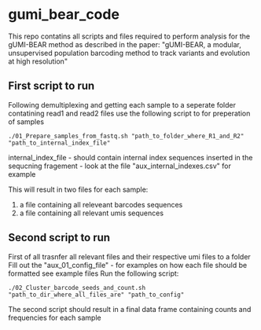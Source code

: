 # gumi_bear_code
This repo contatins all scripts and files required to perform analysis for the gUMI-BEAR method as described in the paper:
"gUMI-BEAR, a modular, unsupervised population barcoding method to track variants and evolution at high resolution"

## First script to run 
Following demultiplexing and getting each sample to a seperate folder contatining read1 and read2 files use the following script to for preperation of samples
```
./01_Prepare_samples_from_fastq.sh "path_to_folder_where_R1_and_R2" "path_to_internal_index_file"
```
internal_index_file - should contain internal index sequences inserted in the sequcning fragement - look at the file "aux_internal_indexes.csv" for example

This will result in two files for each sample:
1) a file containing all releveant barcodes sequences
2) a file containing all relevant umis sequences

## Second script to run 
First of all trasnfer all relevant files and their respective umi files to a folder
Fill out the "aux_01_config_file" - for examples on how each file should be formatted see example files
Run the following script:
```
./02_Cluster_barcode_seeds_and_count.sh "path_to_dir_where_all_files_are" "path_to_config"
```

The second script should result in a final data frame containing counts and frequencies for each sample
